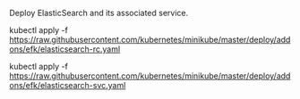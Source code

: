 Deploy ElasticSearch and its associated service.

kubectl apply -f https://raw.githubusercontent.com/kubernetes/minikube/master/deploy/addons/efk/elasticsearch-rc.yaml

kubectl apply -f https://raw.githubusercontent.com/kubernetes/minikube/master/deploy/addons/efk/elasticsearch-svc.yaml
